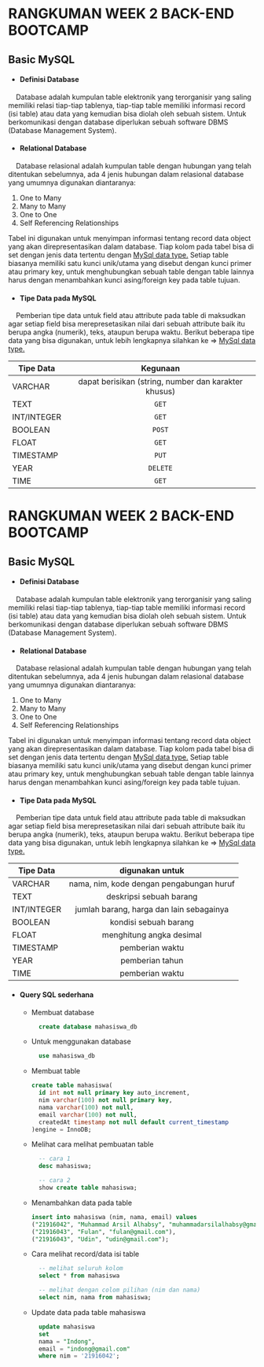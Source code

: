 # RANGKUMAN WEEK 2 BACK-END BOOTCAMP

## Basic MySQL

- #### Definisi Database

&nbsp;&nbsp;&nbsp;&nbsp;Database adalah kumpulan table elektronik yang terorganisir yang saling memiliki relasi tiap-tiap tablenya, tiap-tiap table memiliki informasi record (isi table) atau data yang kemudian bisa diolah oleh sebuah sistem. Untuk berkomunikasi dengan database diperlukan sebuah software DBMS (Database Management System).

- #### Relational Database

&nbsp;&nbsp;&nbsp;&nbsp;Database relasional adalah kumpulan table dengan hubungan yang telah ditentukan sebelumnya, ada 4 jenis hubungan dalam relasional database yang umumnya digunakan diantaranya:

1. One to Many
2. Many to Many
3. One to One
4. Self Referencing Relationships

Tabel ini digunakan untuk menyimpan informasi tentang record data object yang akan direpresentasikan dalam database. Tiap kolom pada tabel bisa di set dengan jenis data tertentu dengan [MySql data type.](https://www.w3schools.com/sql/sql_datatypes.asp#:~:text=In%20MySQL%20there%20are%20three,numeric%2C%20and%20date%20and%20time) Setiap table biasanya memiliki satu kunci unik/utama yang disebut dengan kunci primer atau primary key, untuk menghubungkan sebuah table dengan table lainnya harus dengan menambahkan kunci asing/foreign key pada table tujuan.

- #### Tipe Data pada MySQL

&nbsp;&nbsp;&nbsp;&nbsp;Pemberian tipe data untuk field atau attribute pada table di maksudkan agar setiap field bisa merepresetasikan nilai dari sebuah attribute baik itu berupa angka (numerik), teks, ataupun berupa waktu. Berikut beberapa tipe data yang bisa digunakan, untuk lebih lengkapnya silahkan ke => [MySql data type.](https://www.w3schools.com/sql/sql_datatypes.asp#:~:text=In%20MySQL%20there%20are%20three,numeric%2C%20and%20date%20and%20time)

| Tipe Data   |                       Kegunaan                       |
| ----------- | :--------------------------------------------------: |
| VARCHAR     | dapat berisikan (string, number dan karakter khusus) |
| TEXT        |                        `GET`                         |
| INT/INTEGER |                        `GET`                         |
| BOOLEAN     |                        `POST`                        |
| FLOAT       |                        `GET`                         |
| TIMESTAMP   |                        `PUT`                         |
| YEAR        |                       `DELETE`                       |
| TIME        |                        `GET`                         |

# RANGKUMAN WEEK 2 BACK-END BOOTCAMP

## Basic MySQL

- #### Definisi Database

&nbsp;&nbsp;&nbsp;&nbsp;Database adalah kumpulan table elektronik yang terorganisir yang saling memiliki relasi tiap-tiap tablenya, tiap-tiap table memiliki informasi record (isi table) atau data yang kemudian bisa diolah oleh sebuah sistem. Untuk berkomunikasi dengan database diperlukan sebuah software DBMS (Database Management System).

- #### Relational Database

&nbsp;&nbsp;&nbsp;&nbsp;Database relasional adalah kumpulan table dengan hubungan yang telah ditentukan sebelumnya, ada 4 jenis hubungan dalam relasional database yang umumnya digunakan diantaranya:

1. One to Many
2. Many to Many
3. One to One
4. Self Referencing Relationships

Tabel ini digunakan untuk menyimpan informasi tentang record data object yang akan direpresentasikan dalam database. Tiap kolom pada tabel bisa di set dengan jenis data tertentu dengan [MySql data type.](https://www.w3schools.com/sql/sql_datatypes.asp#:~:text=In%20MySQL%20there%20are%20three,numeric%2C%20and%20date%20and%20time) Setiap table biasanya memiliki satu kunci unik/utama yang disebut dengan kunci primer atau primary key, untuk menghubungkan sebuah table dengan table lainnya harus dengan menambahkan kunci asing/foreign key pada table tujuan.

- #### Tipe Data pada MySQL

&nbsp;&nbsp;&nbsp;&nbsp;Pemberian tipe data untuk field atau attribute pada table di maksudkan agar setiap field bisa merepresetasikan nilai dari sebuah attribute baik itu berupa angka (numerik), teks, ataupun berupa waktu. Berikut beberapa tipe data yang bisa digunakan, untuk lebih lengkapnya silahkan ke => [MySql data type.](https://www.w3schools.com/sql/sql_datatypes.asp#:~:text=In%20MySQL%20there%20are%20three,numeric%2C%20and%20date%20and%20time)

| Tipe Data   |             digunakan untuk              |
| ----------- | :--------------------------------------: |
| VARCHAR     | nama, nim, kode dengan pengabungan huruf |
| TEXT        |         deskripsi sebuah barang          |
| INT/INTEGER | jumlah barang, harga dan lain sebagainya |
| BOOLEAN     |          kondisi sebuah barang           |
| FLOAT       |         menghitung angka desimal         |
| TIMESTAMP   |             pemberian waktu              |
| YEAR        |             pemberian tahun              |
| TIME        |             pemberian waktu              |

- #### Query SQL sederhana

  - Membuat database

    ```sql
      create database mahasiswa_db
    ```

  - Untuk menggunakan database

    ```sql
      use mahasiswa_db
    ```

  - Membuat table

    ```sql
    create table mahasiswa(
      id int not null primary key auto_increment,
      nim varchar(100) not null primary key,
      nama varchar(100) not null,
      email varchar(100) not null,
      createdAt timestamp not null default current_timestamp
    )engine = InnoDB;
    ```

  - Melihat cara melihat pembuatan table

    ```sql
      -- cara 1
      desc mahasiswa;

      -- cara 2
      show create table mahasiswa;

    ```

  - Menambahkan data pada table

    ```sql
    insert into mahasiswa (nim, nama, email) values
    ("21916042", "Muhammad Arsil Alhabsy", "muhammadarsilalhabsy@gmail.com"),
    ("21916043", "Fulan", "fulan@gmail.com"),
    ("21916043", "Udin", "udin@gmail.com");
    ```

  - Cara melihat record/data isi table

    ```sql
      -- melihat seluruh kolom
      select * from mahasiswa

      -- melihat dengan colom pilihan (nim dan nama)
      select nim, nama from mahasiswa;
    ```

  - Update data pada table mahasiswa

    ```sql
      update mahasiswa
      set
      nama = "Indong",
      email = "indong@gmail.com"
      where nim = '21916042';
    ```
